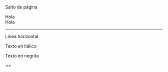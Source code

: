 <br> Salto de página

<span>Hola</span> <!-- La etiqueta span es lineal -->
<br><!-- Salto de página -->
<span>Hola</span> 

<hr> Línea horizontal <!-- Prácticamente no se utilizará "MALA PRÁCTICA"  --> 

<i></i> Texto en itálico <!-- Se realiza en CSS -->

<b></b> Texto en negrita <!-- Se realiza en CSS -->

<!-- Para hacer cursiva se usa CSS -->

<>